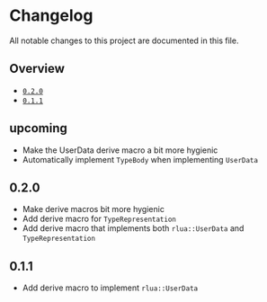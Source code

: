 # Changelog

All notable changes to this project are documented in this file.

## Overview
- [`0.2.0`](#020)
- [`0.1.1`](#011)

## upcoming
- Make the UserData derive macro a bit more hygienic
- Automatically implement `TypeBody` when implementing `UserData`
## 0.2.0
- Make derive macros bit more hygienic
- Add derive macro for `TypeRepresentation`
- Add derive macro that implements both `rlua::UserData` and `TypeRepresentation`

## 0.1.1
- Add derive macro to implement `rlua::UserData`
